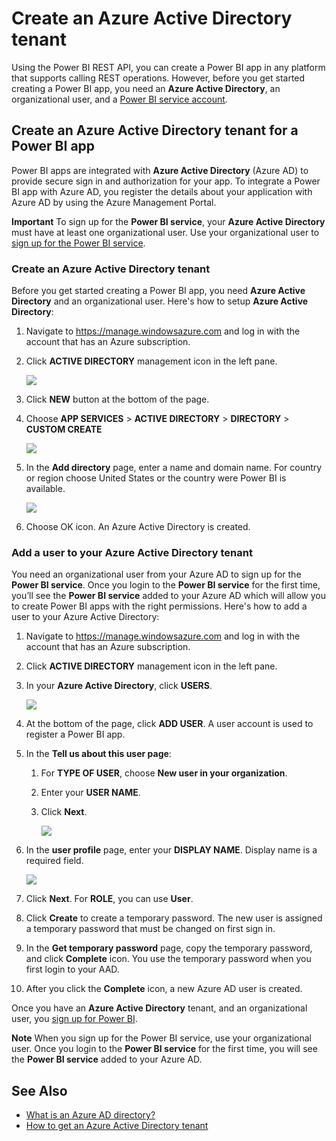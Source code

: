 ﻿<properties
   pageTitle="Create an Azure Active Directory tenant"
   description="Create an Azure Active Directory tenant"
   services="powerbi"
   documentationCenter=""
   authors="dvana"
   manager="mblythe"
   backup=""
   editor=""
   tags=""
   qualityFocus="no"
   qualityDate=""/>

<tags
   ms.service="powerbi"
   ms.devlang="NA"
   ms.topic="article"
   ms.tgt_pltfrm="NA"
   ms.workload="powerbi"
   ms.date="08/23/2016"
   ms.author="derrickv"/>

# Create an Azure Active Directory tenant

Using the Power BI REST API, you can create a Power BI app in any platform that supports calling REST operations. However, before you get started creating a Power BI app, you need an **Azure Active Directory**, an organizational user, and a [Power BI service account](powerbi-admin-free-with-custom-azure-directory.md).

## Create an Azure Active Directory tenant for a Power BI app

Power BI apps are integrated with **Azure Active Directory** (Azure AD) to provide secure sign in and authorization for your app. To integrate a Power BI app with Azure AD, you register the details about your application with Azure AD by using the Azure Management Portal.

**Important** To sign up for the **Power BI service**, your **Azure Active Directory** must have at least one organizational user. Use your organizational user to [sign up for the Power BI service](powerbi-admin-free-with-custom-azure-directory.md).

<a name="setup"></a>
### Create an Azure Active Directory tenant
Before you get started creating a Power BI app, you need **Azure Active Directory** and an organizational user. Here's how to setup **Azure Active Directory**:

 1. Navigate to https://manage.windowsazure.com and log in with the account that has an Azure subscription.
 2. Click **ACTIVE DIRECTORY** management icon in the left pane.

    ![](media/powerbi-developer-create-an-azure-active-directory-tenant/active-directory.png)

 3. Click **NEW** button at the bottom of the page.
 4. Choose **APP SERVICES** > **ACTIVE DIRECTORY** > **DIRECTORY** > **CUSTOM CREATE**

    ![](media/powerbi-developer-create-an-azure-active-directory-tenant/new-ad.png)

 5. In the **Add directory** page, enter a name and domain name. For country or region choose United States or the country were Power BI is available.

    ![](media/powerbi-developer-create-an-azure-active-directory-tenant/add-directory.png)

 6. Choose OK icon. An Azure Active Directory is created.

<a name="newuser"></a>
### Add a user to your Azure Active Directory tenant
You need an organizational user from your Azure AD to sign up for the **Power BI service**. Once you login to the **Power BI service** for the first time, you’ll see the **Power BI service** added to your Azure AD which will allow you to create Power BI apps with the right permissions. Here's how to add a user to your Azure Active Directory:

1. Navigate to https://manage.windowsazure.com and log in with the account that has an Azure subscription.
2. Click **ACTIVE DIRECTORY** management icon in the left pane.
3. In your **Azure Active Directory**, click **USERS**.

    ![](media/powerbi-developer-create-an-azure-active-directory-tenant/add-ad-user.png)
4. At the bottom of the page, click **ADD USER**. A user account is used to register a Power BI app.
5. In the **Tell us about this user page**:

	1. For **TYPE OF USER**, choose **New user in your organization**.
	2. Enter your **USER NAME**.
	3. Click **Next**.

        ![](media/powerbi-developer-create-an-azure-active-directory-tenant/add-ad-user2.png)

6. In the **user profile** page, enter your **DISPLAY NAME**. Display name is a required field.

	![](media/powerbi-developer-create-an-azure-active-directory-tenant/user-profile.png)

7. Click **Next**. For **ROLE**, you can use **User**.
8. Click **Create** to create a temporary password. The new user is assigned a temporary password that must be changed on first sign in.
9. In the **Get temporary password** page, copy the temporary password, and click **Complete** icon. You use the temporary password when you first login to your AAD.
10. After you click the **Complete** icon, a new Azure AD user is created.

Once you have an **Azure Active Directory** tenant, and an organizational user, you [sign up for Power BI](powerbi-admin-free-with-custom-azure-directory.md).

**Note** When you sign up for the Power BI service, use your organizational user. Once you login to the **Power BI service** for the first time, you will see the **Power BI service** added to your Azure AD.

## See Also
- [What is an Azure AD directory?](https://msdn.microsoft.com/library/azure/jj573650.aspx)
- [How to get an Azure Active Directory tenant](https://azure.microsoft.com/documentation/articles/active-directory-howto-tenant/)
